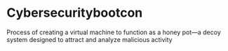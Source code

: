 # Cybersecuritybootcon
Process of creating a virtual machine to function as a honey pot—a decoy system designed to attract and analyze malicious activity
